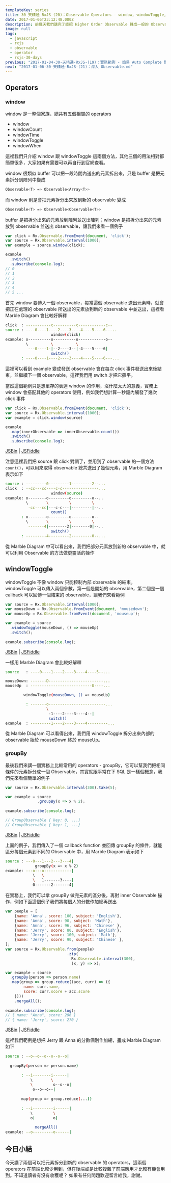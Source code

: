 ```yaml
---
templateKey: series
title: 30 天精通 RxJS (20)：Observable Operators - window, windowToggle, groupBy
date: 2017-01-05T23:12:48.000Z
description: 前幾天我們講完了能把 Higher Order Observable 轉成一般的 Observable 的 operators，今天我們要講能夠把一般的 Observable 轉成 Higher Order Observable 的 operators。其實前端不太有機會用到這類型的 Operators，都是在比較特殊的需求下才會看到，但還是會有遇到的時候。
image: null
tags:
  - javascript
  - rxjs
  - observable
  - operator
  - rxjs-30-days
previous: "2017-01-04-30-天精通-RxJS-(19)：實務範例 - 簡易 Auto Complete 實作.md"
next: "2017-01-06-30-天精通-RxJS-(21)：深入 Observable.md"
---
```


## Operators

### window

window 是一整個家族，總共有五個相關的 operators

- window
- windowCount
- windowTime
- windowToggle
- windowWhen

這裡我們只介紹 window 跟 windowToggle 這兩個方法，其他三個的用法相對都簡單很多，大家如果有需要可以再自行到官網查看。

window 很類似 buffer 可以把一段時間內送出的元素拆出來，只是 buffer 是把元素拆分到陣列中變成

```bash
Observable<T> => Observable<Array<T>>
```

而 window 則是會把元素拆分出來放到新的 observable 變成

```bash
Observable<T> => Observable<Observable<T>>
```

buffer 是把拆分出來的元素放到陣列並送出陣列；window 是把拆分出來的元素放到 observable 並送出 observable，讓我們來看一個例子
 
```javascript
var click = Rx.Observable.fromEvent(document, 'click');
var source = Rx.Observable.interval(1000);
var example = source.window(click);

example
  .switch()
  .subscribe(console.log);
// 0
// 1
// 2
// 3
// 4
// 5 ...
``` 
 
首先 window 要傳入一個 observable，每當這個 observable 送出元素時，就會把正在處理的 observable 所送出的元素放到新的 observable 中並送出，這裡看 Marble Diagram 會比較好解釋

```bash
click  : -----------c----------c------------c--
source : ----0----1----2----3----4----5----6---..
                    window(click)
example: o----------o----------o------------o--
         \          \          \
          ---0----1-|--2----3--|-4----5----6|
                    switch()
       : ----0----1----2----3----4----5----6---... 
```

這裡可以看到 example 變成發送 observable 會在每次 click 事件發送出來後結束，並繼續下一個 observable，這裡我們用 switch 才把它攤平。

當然這個範例只是想單存的表達 window 的作用，沒什麼太大的意義，實務上 window 會搭配其他的 operators 使用，例如我們想計算一秒鐘內觸發了幾次 click 事件

```javascript
var click = Rx.Observable.fromEvent(document, 'click');
var source = Rx.Observable.interval(1000);
var example = click.window(source)

example
  .map(innerObservable => innerObservable.count())
  .switch()
  .subscribe(console.log);
```
[JSBin](https://jsbin.com/fudocigewi/4/edit?html,js,output) | [JSFiddle](https://jsfiddle.net/sy1fybre/3/)

注意這裡我們把 source 跟 click 對調了，並用到了 observable 的一個方法 `count()`，可以用來取得 observable 總共送出了幾個元素，用 Marble Diagram 表示如下

```bash
source : ---------0---------1---------2--...
click  : --cc---cc----c-c----------------...
                    window(source)
example: o--------o---------o---------o--..
         \        \         \         \
          -cc---cc|---c-c---|---------|--..
                    count()
       : o--------o---------o---------o--
         \        \         \         \
          -------4|--------2|--------0|--..
                    switch()
       : ---------4---------2---------0--... 
```

從 Marble Diagram 中可以看出來，我們把部分元素放到新的 observable 中，就可以利用 Observable 的方法做更靈活的操作

windowToggle
------

windowToggle 不像 window 只能控制內部 observable 的結束，windowToggle 可以傳入兩個參數，第一個是開始的 observable，第二個是一個 callback 可以回傳一個結束的 observable，讓我們來看範例

```javascript
var source = Rx.Observable.interval(1000);
var mouseDown = Rx.Observable.fromEvent(document, 'mousedown');
var mouseUp = Rx.Observable.fromEvent(document, 'mouseup');

var example = source
  .windowToggle(mouseDown, () => mouseUp)
  .switch();
  
example.subscribe(console.log);
```
[JSBin](https://jsbin.com/fudocigewi/3/edit?html,js,output) | [JSFiddle](https://jsfiddle.net/sy1fybre/2/)

一樣用 Marble Diagram 會比較好解釋

```bash
source   : ----0----1----2----3----4----5--...

mouseDown: -------D------------------------...
mouseUp  : ---------------------------U----...

        windowToggle(mouseDown, () => mouseUp)

         : -------o-------------------------...
                  \
                   -1----2----3----4--|
                   switch()
example  : ---------1----2----3----4---------...                                     
```

從 Marble Diagram 可以看得出來，我們用 windowToggle 拆分出來內部的 observable 始於 mouseDown 終於 mouseUp。

### groupBy

最後我們來講一個實務上比較常用的 operators - groupBy，它可以幫我們把相同條件的元素拆分成一個 Observable，其實就跟平常在下 SQL 是一樣個概念，我們先來看個簡單的例子

```javascript
var source = Rx.Observable.interval(300).take(5);

var example = source
              .groupBy(x => x % 2);
              
example.subscribe(console.log);

// GroupObservable { key: 0, ...}
// GroupObservable { key: 1, ...}
```
[JSBin](https://jsbin.com/fudocigewi/1/edit?html,js,console) | [JSFiddle](https://jsfiddle.net/sy1fybre/1/)

上面的例子，我們傳入了一個 callback function 並回傳 groupBy 的條件，就能區分每個元素到不同的 Observable 中，用 Marble Diagram 表示如下

```bash
source : ---0---1---2---3---4|
             groupBy(x => x % 2)
example: ---o---o------------|
            \   \
            \   1-------3----|
            0-------2-------4|
```

在實務上，我們可以拿 groupBy 做完元素的區分後，再對 inner Observable 操作，例如下面這個例子我們將每個人的分數作加總再送出

```javascript
var people = [
    {name: 'Anna', score: 100, subject: 'English'},
    {name: 'Anna', score: 90, subject: 'Math'},
    {name: 'Anna', score: 96, subject: 'Chinese' }, 
    {name: 'Jerry', score: 80, subject: 'English'},
    {name: 'Jerry', score: 100, subject: 'Math'},
    {name: 'Jerry', score: 90, subject: 'Chinese' }, 
];
var source = Rx.Observable.from(people)
						   .zip(
						     Rx.Observable.interval(300), 
						     (x, y) => x);

var example = source
  .groupBy(person => person.name)
  .map(group => group.reduce((acc, curr) => ({ 
	    name: curr.name,
	    score: curr.score + acc.score 
	})))
	.mergeAll();
	
example.subscribe(console.log);
// { name: "Anna", score: 286 }
// { name: 'Jerry', score: 270 }
```
[JSBin](https://jsbin.com/fudocigewi/2/edit?html,js,console) | [JSFiddle](https://jsfiddle.net/sy1fybre/)

這裡我們範例是想把 Jerry 跟 Anna 的分數個別作加總，畫成 Marble Diagram 如下

```bash
source : --o--o--o--o--o--o|
  
  groupBy(person => person.name)
     
       : --i--------i------|
           \        \
           \         o--o--o|
            o--o--o--|
            
	   map(group => group.reduce(...))
	     
       : --i---------i------|
           \         \
           o|        o|
        
             mergeAll()
example: --o---------o------|           
```


今日小結
------

今天講了兩個可以把元素拆分到新的 observable 的 operators，這兩個 operators 在前端比較少用到，但在後端或是比較複雜了前端應用才比較有機會用到。不知道讀者有沒有收穫呢？ 如果有任何問題歡迎留言給我，謝謝。